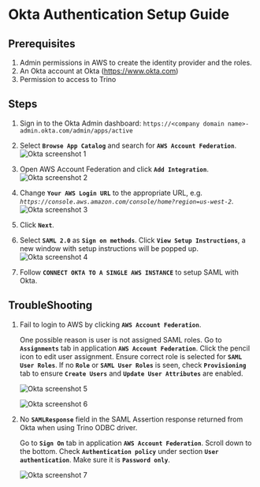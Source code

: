# Okta Authentication Setup Guide

## Prerequisites
1. Admin permissions in AWS to create the identity provider and the roles.
2. An Okta account at Okta (https://www.okta.com)
3. Permission to access to Trino


## Steps
1. Sign in to the Okta Admin dashboard: `https://<company domain name>-admin.okta.com/admin/apps/active`

2. Select **`Browse App Catalog`** and search for **`AWS Account Federation`**.
![Okta screenshot 1](../images/Okta1.png)

3. Open AWS Account Federation and click **`Add Integration`**.
![Okta screenshot 2](../images/Okta2.png)

4. Change **`Your AWS Login URL`** to the appropriate URL, e.g. _`https://console.aws.amazon.com/console/home?region=us-west-2`_.
![Okta screenshot 3](../images/Okta3.png)

5. Click **`Next`**.
6. Select **`SAML 2.0`** as **`Sign on methods`**. Click **`View Setup Instructions`**, a new window with setup instructions will be popped up.
![Okta screenshot 4](../images/Okta4.png)

7. Follow **`CONNECT OKTA TO A SINGLE AWS INSTANCE`** to setup SAML with Okta.

## TroubleShooting
1. Fail to login to AWS by clicking **`AWS Account Federation`**.

    One possible reason is user is not assigned SAML roles. Go to **`Assignments`** tab in application **`AWS Account Federation`**. Click the pencil icon to edit user assignment. Ensure correct role is selected for **`SAML User Roles`**. If no **`Role`** or **`SAML User Roles`** is seen, check **`Provisioning`** tab to ensure **`Create Users`** and **`Update User Attributes`** are enabled.

    ![Okta screenshot 5](../images/Okta5.png)

    ![Okta screenshot 6](../images/Okta6.png)

2. No **`SAMLResponse`** field in the SAML Assertion response returned from Okta when using Trino ODBC driver.

    Go to **`Sign On`** tab in application **`AWS Account Federation`**. Scroll down to the bottom. Check **`Authentication policy`** under  section **`User authentication`**. Make sure it is **`Password only`**.

    ![Okta screenshot 7](../images/Okta7.png)